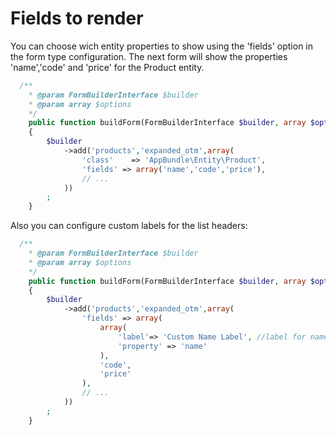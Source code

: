 Fields to render
================

You can choose wich entity properties to show using the 'fields' option
in the form type configuration. The next form will show the properties
'name','code' and 'price' for the Product entity.

```php
  /**
    * @param FormBuilderInterface $builder
    * @param array $options
    */
    public function buildForm(FormBuilderInterface $builder, array $options)
    {
        $builder
            ->add('products','expanded_otm',array(
                'class'    => 'AppBundle\Entity\Product',
                'fields' => array('name','code','price'),
                // ...
            ))
        ;
    }
```

Also you can configure custom labels for the list headers:

```php
  /**
    * @param FormBuilderInterface $builder
    * @param array $options
    */
    public function buildForm(FormBuilderInterface $builder, array $options)
    {
        $builder
            ->add('products','expanded_otm',array(
                'fields' => array(
                    array(
                        'label'=> 'Custom Name Label', //label for name
                        'property' => 'name'
                    ),
                    'code',
                    'price'
                ),
                // ...
            ))
        ;
    }
```



